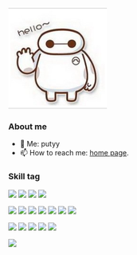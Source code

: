![](https://github.com/putyy/putyy/blob/main/hello.png)
### About me
- 👼 Me: putyy
- 📫 How to reach me: [home page](http://www.putyy.com).

### Skill tag
[![](https://img.shields.io/badge/%20Linux-e95420?style=flat-square&logo=linux&logoColor=ffffff)](https://linux.cn/)
[![](https://img.shields.io/badge/Windows-2376bc?style=flat-square&logo=windows&logoColor=ffffff)](https://www.microsoft.com/zh-cn/windows/)
[![](https://img.shields.io/badge/macOS-Hackintosh-292e33?style=flat-square&logo=apple&logoColor=ffffff)](https://github.com/putyy/Hackintosh)
[![](https://img.shields.io/badge/Synology-Nas-292e33?style=flat-square&logo=Synology&logoColor=ffffff)](https://www.synology.cn/zh-cn)


[![](https://img.shields.io/badge/-Docker-2496ED?style=flat-square&logo=docker&logoColor=ffffff)](https://www.docker.com/)
[![](https://img.shields.io/badge/-Swarm-326CE5?style=flat-square&logo=docker&logoColor=ffffff)](https://docs.docker.com/engine/swarm/)
[![](https://img.shields.io/badge/-Git-f05032?style=flat-square&logo=git&logoColor=white)](https://git-scm.com/)
[![](https://img.shields.io/badge/-Nginx-269539?style=flat-square&logo=nginx&logoColor=ffffff)](https://nginx.org/)
[![](https://img.shields.io/badge/-ElasticSearch-5EA2A2?style=flat-square&logo=ElasticSearch&logoColor=EE6911)](https://elasticsearch.cn/)
[![](https://img.shields.io/badge/-Redis-BCCCBC?style=flat-square&logo=redis&logoColor=F37150)](https://redis.io/)
[![](https://img.shields.io/badge/-Mysql-0074a3?style=flat-square&logo=mysql&logoColor=white)](https://mysql.com/)

[![](https://img.shields.io/badge/-PHP-777BB4?style=flat-square&logo=php&logoColor=ffffff)](https://www.php.net/)
[![](https://img.shields.io/badge/-Golang-00ADD8?style=flat-square&logo=go&logoColor=ffffff)](https://golang.org/)
[![](https://img.shields.io/badge/-JavaScript-f7e018?style=flat-square&logo=javascript&logoColor=white)](https://www.javascript.com/)
[![](https://img.shields.io/badge/-Node.js-43853d?style=flat-square&logo=node.js&logoColor=ffffff)](https://nodejs.org/)
[![](https://img.shields.io/badge/-Shell-A09BA8?style=flat-square)](https://www.runoob.com/linux/linux-shell.html)


![](https://github-profile-summary-cards.vercel.app/api/cards/profile-details?username=putyy&theme=github)
